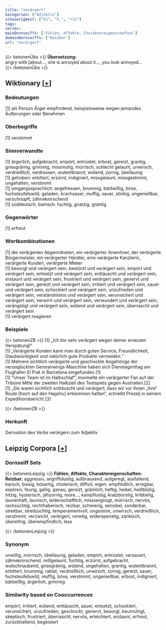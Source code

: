 ```yaml
---
title: "verärgert"
kategorien: ["Adjektiv"]
schwierigkeit: ["k1", "h_", "r12"]
tags:
series:
mainDornseiffs: ['Fühlen, Affekte, Charaktereigenschaften']
domainDornseiffs: ['Reizbar']
url: "verärgert"
---
```


{{< betonenÜbs >}}
**Übersetzung:**  
angry with [about..., she is annoyed about it..., you look annoyed...  
{{< /betonenÜbs >}}

## Wiktionary [[+](https://de.wiktionary.org/wiki/verärgert)]

### Bedeutungen
[1] als Person Ärger empfindend, beispielsweise wegen jemandes Äußerungen oder Benehmen  

### Oberbegriffe
[1] verstimmt  

### Sinnverwandte
[1] ärgerlich, aufgebracht, empört, entrüstet, erbost, gereizt, grantig, griesgrämig, grimmig, missmutig, mürrisch, schlecht gelaunt, unwirsch, verdrießlich, verdrossen, wutentbrannt, wütend, zornig, übellaunig  
[1] gehoben: erbittert, erzürnt, indigniert, missgelaunt, missgestimmt, ungehalten, verstimmt  
[1] umgangssprachlich: angefressen, brummig, bärbeißig, böse, fuchsteufelswild, geladen, krachsauer, muffig, sauer, stinkig, ungenießbar, verschnupft, zähneknirschend  
[1] süddeutsch, bairisch: fuchtig, gnatzig, grantig  

### Gegenwörter
[1] erfreut  

### Wortkombinationen
[1] die verärgerten Abgeordneten, ein verärgerter Anwohner, der verärgerte Bürgermeister, ein verärgerter Händler, eine verärgerte Kanzlerin, verärgerte Kunden, verärgerte Mieter  
[1] besorgt und verärgert sein, bestürzt und verärgert sein, empört und verärgert sein, entsetzt und verärgert sein, enttäuscht und verärgert sein, erstaunt und verärgert sein, frustriert und verärgert sein, genervt und verärgert sein, gereizt und verärgert sein, irritiert und verärgert sein, sauer und verärgert sein, schockiert und verärgert sein, unzufrieden und verärgert sein, verständnislos und verärgert sein, verunsichert und verärgert sein, verwirrt und verärgert sein, verwundert und verärgert sein, verängstigt und verärgert sein, wütend und verärgert sein, überrascht und verärgert sein  
[1] verärgert reagieren  

### Beispiele
{{< betonenZB >}}
[1] „Ich bin sehr verärgert wegen deiner erneuten Verspätung!“  
[1] „Verärgerte Kunden kann man durch guten Service, Freundlichkeit, Glaubwürdigkeit und natürlich gute Produkte vermeiden.“  
[1] Mehrere sichtlich verärgerte und geschockte Angehörige der verunglückten Germanwings-Maschine haben sich Dienstagmittag am Flughafen El Prat in Barcelona eingefunden.[1]  
[1] "Unser Team ist im Halbschlaf", murmelte ein verärgerter Fan auf der Tribüne Mitte der zweiten Halbzeit des Testspiels gegen Australien.[2]  
[1] „Sie waren sichtlich enttäuscht und verärgert, dass wir vor ihnen „ihre“ Route [hoch auf den Hagshu] erklommen hatten“, schreibt Prezelj in seinem Expeditionsbericht.[3]  

{{< /betonenZB >}}
### Herkunft
Derivation des Verbs verärgern zum Adjektiv  


## Leipzig Corpora [[+](https://corpora.uni-leipzig.de/en/res?word=verärgert&corpusId=deu_newscrawl-public_2018)]

### Dornseiff Sets
{{< betonenLeipzig >}}
**Fühlen, Affekte, Charaktereigenschaften:**  
**Reizbar:** aggressiv, angriffslustig, aufbrausend, aufgeregt, ausfallend, barsch, bissig, bösartig, cholerisch, diffizil, eigen, empfindlich, erregbar, explosiv, feurig, gallig, genau, gereizt, grämlich, heftig, heikel, heißblütig, hitzig, hysterisch, jähzornig, more..., kampflustig, kratzbürstig, kribbelig, launenhaft, launisch, leidenschaftlich, missvergnügt, mürrisch, nervös, rachsüchtig, rechthaberisch, reizbar, schwierig, sensibel, sonderbar, streitbar, streitsüchtig, temperamentvoll, ungestüm, unwirsch, verdrießlich, verstimmt, verzwickt, verärgert, voreilig, widerspenstig, zänkisch, übereifrig, überempfindlich, less  

{{< /betonenLeipzig >}}

### Synonym
unwillig, mürrisch, übellaunig, geladen, empört, entrüstet, versauert, zähneknirschend, mißgelaunt, fuchtig, erzürnt, aufgebracht, wutschnaubend, griesgrämig, wütend, ungehalten, grantig, wutentbrannt, erbittert, brummig, rabiat, verdrießlich, unwirsch, zornig, gereizt, sauer, fuchsteufelswild, muffig, böse, verstimmt, ungenießbar, erbost, indigniert, bärbeißig, ärgerlich, grimmig


### Similarity based on Cooccurrences
empört, irritiert, wütend, enttäuscht, sauer, entsetzt, schockiert, verunsichert, unzufrieden, geschockt, genervt, besorgt, beunruhigt, skeptisch, frustriert, überrascht, nervös, erleichtert, erstaunt, erfreut, zurückhaltend, begeistert

